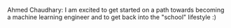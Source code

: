 Ahmed Chaudhary: I am excited to get started on a path towards becoming a machine learning engineer and to get back into the "school" lifestyle :)